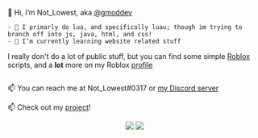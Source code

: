 👋 Hi, I’m Not_Lowest, aka [@gmoddev](https://github.com/gmoddev)
```
- 👀 I primarly do lua, and specifically luau; though im trying to branch off into js, java, html, and css!
- 🌱 I’m currently learning website related stuff
```

I really don't do a lot of public stuff, but you can find some simple [Roblox](https://www.roblox.com/) scripts, and a **lot** more on my Roblox [profile](https://www.roblox.com/users/81718700/profile)
```
```
📫 You can reach me at Not_Lowest#0317 or [my Discord server](https://discord.gg/eky6HtjxVy)

📫 Check out my <a href="https://unturnedliferp.com" target="_blank">project</a>!
<p align="center">
  <img src ="https://github-readme-stats.vercel.app/api?username=gmoddev&show_icons=true&hide_border=true&include_all_commits=true&count_private=true&theme=dark">
  <img src ="https://github-readme-stats.vercel.app/api/top-langs/?username=gmoddev&layout=compact&hide_border=true&langs_count=8&theme=dark">
</p>
